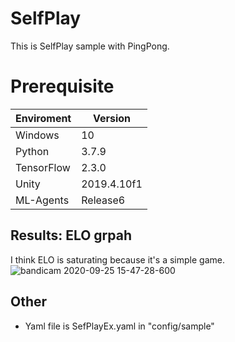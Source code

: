 # SelfPlay
This is SelfPlay sample with PingPong.

# Prerequisite
Enviroment | Version
-----------|-----------------
Windows    | 10
Python     | 3.7.9
TensorFlow | 2.3.0
Unity      | 2019.4.10f1
ML-Agents  | Release6

## Results: ELO grpah
I think ELO is saturating because it's a simple game.  
![bandicam 2020-09-25 15-47-28-600](https://user-images.githubusercontent.com/1772636/94235422-7f7e5200-ff46-11ea-96b4-bd6c0083a299.jpg)

## Other
* Yaml file is SefPlayEx.yaml in "config/sample"
